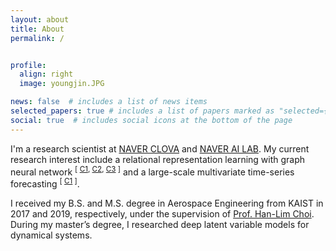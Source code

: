 ```yaml
---
layout: about
title: About
permalink: /


profile:
  align: right
  image: youngjin.JPG

news: false  # includes a list of news items
selected_papers: true # includes a list of papers marked as "selected={true}"
social: true  # includes social icons at the bottom of the page
---
```


I'm a research scientist at <a href="https://clova.ai/en/research/research-areas.html">NAVER CLOVA</a>
 and <a href="https://naver-career.gitbook.io/en/teams/clova-cic">NAVER AI LAB</a>.
My current research interest include a relational representation learning with graph neural network 
<sup>[
<a href="https://clova.ai/en/research/research-areas.html">C1</a>,
<a href="https://clova.ai/en/research/research-areas.html">C2</a>,
<a href="https://clova.ai/en/research/research-areas.html">C3</a>
]</sup> and a large-scale multivariate time-series forecasting
<sup>[
<a href="https://clova.ai/en/research/research-areas.html">C1</a>
]</sup>.

I received my B.S. and M.S. degree in Aerospace Engineering from KAIST in 2017 and 2019, respectively, 
under the supervision of <a href="https://scholar.google.com/citations?user=v5hGAWMAAAAJ&hl=en">Prof. Han-Lim Choi</a>.
During my master’s degree, I researched deep latent variable models for dynamical systems.
